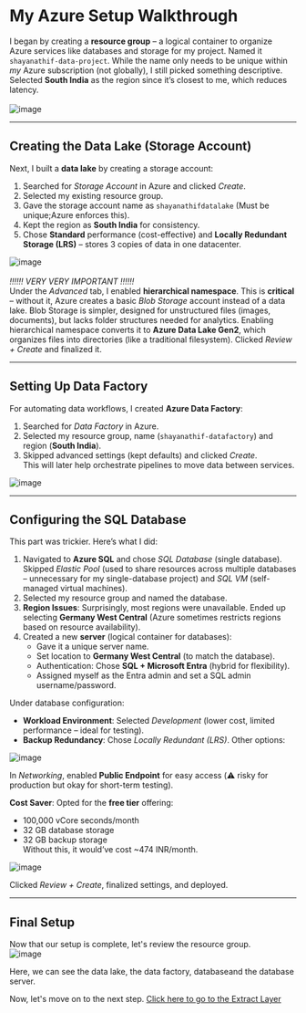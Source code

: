 # My Azure Setup Walkthrough  

I began by creating a **resource group** – a logical container to organize Azure services like databases and storage for my project. Named it `shayanathif-data-project`. While the name only needs to be unique within *my* Azure subscription (not globally), I still picked something descriptive. Selected **South India** as the region since it’s closest to me, which reduces latency.    
<br>
![image](https://github.com/user-attachments/assets/7c3b04b5-2239-4ef3-b765-34e981ed8f24)


---

## **Creating the Data Lake (Storage Account)**  
Next, I built a **data lake** by creating a storage account:  
1. Searched for *Storage Account* in Azure and clicked *Create*.  
2. Selected my existing resource group.  
3. Gave the storage account name as `shayanathifdatalake` (Must be unique;Azure enforces this).  
4. Kept the region as **South India** for consistency.  
5. Chose **Standard** performance (cost-effective) and **Locally Redundant Storage (LRS)** – stores 3 copies of data in one datacenter.


![image](https://github.com/user-attachments/assets/7d5de955-0195-4d3f-8529-4d3498c7210a)
<br>  
*‼️‼️‼️ VERY VERY IMPORTANT ‼️‼️‼️*  
Under the *Advanced* tab, I enabled **hierarchical namespace**. This is **critical** – without it, Azure creates a basic *Blob Storage* account instead of a data lake. Blob Storage is simpler, designed for unstructured files (images, documents), but lacks folder structures needed for analytics. Enabling hierarchical namespace converts it to **Azure Data Lake Gen2**, which organizes files into directories (like a traditional filesystem). Clicked *Review + Create* and finalized it.  

---

## **Setting Up Data Factory**  
For automating data workflows, I created **Azure Data Factory**:  
1. Searched for *Data Factory* in Azure.  
2. Selected my resource group, name (`shayanathif-datafactory`) and region (**South India**).  
3. Skipped advanced settings (kept defaults) and clicked *Create*.  
This will later help orchestrate pipelines to move data between services.
  
![image](https://github.com/user-attachments/assets/36122e0c-6868-40c5-95ac-eaa3cd5d31ef)


---

## **Configuring the SQL Database**  
This part was trickier. Here’s what I did:  
1. Navigated to **Azure SQL** and chose *SQL Database* (single database). Skipped *Elastic Pool* (used to share resources across multiple databases – unnecessary for my single-database project) and *SQL VM* (self-managed virtual machines).  
2. Selected my resource group and named the database.  
3. **Region Issues**: Surprisingly, most regions were unavailable. Ended up selecting **Germany West Central** (Azure sometimes restricts regions based on resource availability).  
4. Created a new **server** (logical container for databases):  
   - Gave it a unique server name.  
   - Set location to **Germany West Central** (to match the database).  
   - Authentication: Chose **SQL + Microsoft Entra** (hybrid for flexibility).  
   - Assigned myself as the Entra admin and set a SQL admin username/password.  

Under database configuration:  
- **Workload Environment**: Selected *Development* (lower cost, limited performance – ideal for testing).  
- **Backup Redundancy**: Chose *Locally Redundant (LRS)*. Other options:  
    
![image](https://github.com/user-attachments/assets/7024c274-2c0e-4bed-9c5b-87e8009bc703)


In *Networking*, enabled **Public Endpoint** for easy access (⚠️ risky for production but okay for short-term testing).  

**Cost Saver**: Opted for the **free tier** offering:  
- 100,000 vCore seconds/month  
- 32 GB database storage  
- 32 GB backup storage  
Without this, it would’ve cost ~474 INR/month.  
  
![image](https://github.com/user-attachments/assets/286a7bff-6ab8-41fa-9b98-e5bb05aee525)

Clicked *Review + Create*, finalized settings, and deployed.  

---

## **Final Setup**  
Now that our setup is complete, let's review the resource group.  
![image](https://github.com/user-attachments/assets/1ca69a28-91c9-4de1-9173-bd6ffe550547)


Here, we can see the data lake, the data factory, databaseand the database server.

Now, let's move on to the next step.
[Click here to go to the Extract Layer](Extract.md) 
